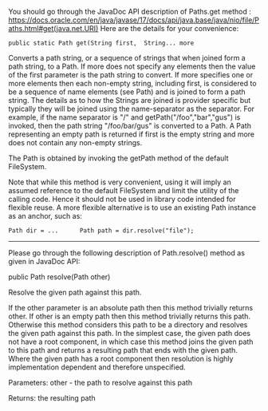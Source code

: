 You should go through the JavaDoc API description of Paths.get method : https://docs.oracle.com/en/java/javase/17/docs/api/java.base/java/nio/file/Paths.html#get(java.net.URI) Here are the details for your convenience:
```
public static Path get(String first,  String... more
```
Converts a path string, or a sequence of strings that when joined form a path string, to a Path. If more does not specify any elements then the value of the first parameter is the path string to convert. If more specifies one or more elements then each non-empty string, including first, is considered to be a sequence of name elements (see Path) and is joined to form a path string. The details as to how the Strings are joined is provider specific but typically they will be joined using the name-separator as the separator. For example, if the name separator is "/" and getPath("/foo","bar","gus") is invoked, then the path string "/foo/bar/gus" is converted to a Path. A Path representing an empty path is returned if first is the empty string and more does not contain any non-empty strings.

The Path is obtained by invoking the getPath method of the default FileSystem.

Note that while this method is very convenient, using it will imply an assumed reference to the default FileSystem and limit the utility of the calling code. Hence it should not be used in library code intended for flexible reuse. A more flexible alternative is to use an existing Path instance as an anchor, such as:
```
Path dir = ...      Path path = dir.resolve("file"); 
```

-----------------------------------------------------------
Please go through the following description of Path.resolve() method as given in JavaDoc API:

public Path resolve(Path other)

Resolve the given path against this path.

If the other parameter is an absolute path then this method trivially returns other. If other is an empty path then this method trivially returns this path. Otherwise this method considers this path to be a directory and resolves the given path against this path. In the simplest case, the given path does not have a root component, in which case this method joins the given path to this path and returns a resulting path that ends with the given path. Where the given path has a root component then resolution is highly implementation dependent and therefore unspecified.

Parameters:
other - the path to resolve against this path

Returns:
the resulting path
